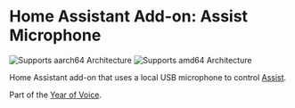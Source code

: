 # Home Assistant Add-on: Assist Microphone

![Supports aarch64 Architecture][aarch64-shield] ![Supports amd64 Architecture][amd64-shield]

Home Assistant add-on that uses a local USB microphone to control [Assist](https://www.home-assistant.io/voice_control/).

Part of the [Year of Voice](https://www.home-assistant.io/blog/2022/12/20/year-of-voice/).

[aarch64-shield]: https://img.shields.io/badge/aarch64-yes-green.svg
[amd64-shield]: https://img.shields.io/badge/amd64-yes-green.svg
[armhf-shield]: https://img.shields.io/badge/armhf-no-red.svg
[armv7-shield]: https://img.shields.io/badge/armv7-no-red.svg
[i386-shield]: https://img.shields.io/badge/i386-no-red.svg
